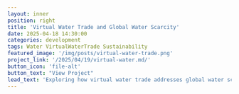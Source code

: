 ```yaml
---
layout: inner
position: right
title: 'Virtual Water Trade and Global Water Scarcity'
date: 2025-04-18 14:30:00
categories: development
tags: Water VirtualWaterTrade Sustainability
featured_image: '/img/posts/virtual-water-trade.png'
project_link: '/2025/04/19/virtual-water.md/'
button_icon: 'file-alt' 
button_text: "View Project"
lead_text: 'Exploring how virtual water trade addresses global water scarcity.'
---
```

